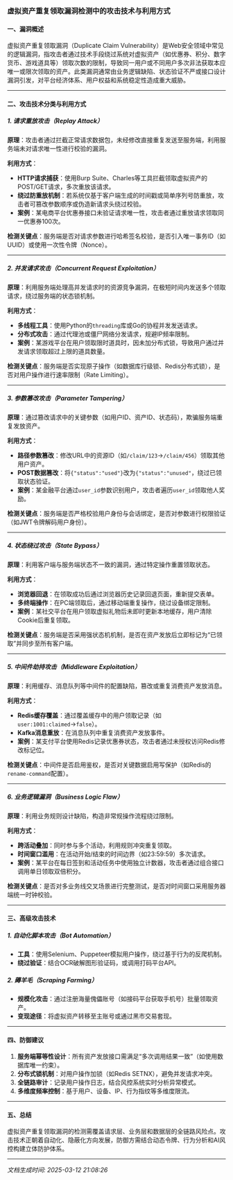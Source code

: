 

### 虚拟资产重复领取漏洞检测中的攻击技术与利用方式

#### 一、漏洞概述
虚拟资产重复领取漏洞（Duplicate Claim Vulnerability）是Web安全领域中常见的逻辑漏洞，指攻击者通过技术手段绕过系统对虚拟资产（如优惠券、积分、数字货币、游戏道具等）领取次数的限制，导致同一用户或不同用户多次非法获取本应唯一或限次领取的资产。此类漏洞通常由业务逻辑缺陷、状态验证不严或接口设计漏洞引发，对平台经济体系、用户权益和系统稳定性造成重大威胁。

---

#### 二、攻击技术分类与利用方式

##### 1. **请求重放攻击（Replay Attack）**
**原理**：攻击者通过拦截正常请求数据包，未经修改直接重复发送至服务端，利用服务端未对请求唯一性进行校验的漏洞。

**利用方式**：
- **HTTP请求捕获**：使用Burp Suite、Charles等工具拦截领取虚拟资产的POST/GET请求，多次重放该请求。
- **绕过防重放机制**：若系统仅基于客户端生成的时间戳或简单序列号防重放，攻击者可篡改参数顺序或伪造新请求头绕过校验。
- **案例**：某电商平台优惠券接口未验证请求唯一性，攻击者通过重放请求领取同一优惠券100次。

**检测关键点**：服务端是否对请求参数进行哈希签名校验，是否引入唯一事务ID（如UUID）或使用一次性令牌（Nonce）。

---

##### 2. **并发请求攻击（Concurrent Request Exploitation）**
**原理**：利用服务端处理高并发请求时的资源竞争漏洞，在极短时间内发送多个领取请求，绕过服务端的状态锁机制。

**利用方式**：
- **多线程工具**：使用Python的`threading`库或Go的协程并发发送请求。
- **分布式攻击**：通过代理池或僵尸网络分发请求，规避IP频率限制。
- **案例**：某游戏平台在用户领取限时道具时，因未加分布式锁，导致用户通过并发请求领取超过上限的道具数量。

**检测关键点**：服务端是否实现原子操作（如数据库行级锁、Redis分布式锁），是否对用户操作进行速率限制（Rate Limiting）。

---

##### 3. **参数篡改攻击（Parameter Tampering）**
**原理**：通过篡改请求中的关键参数（如用户ID、资产ID、状态码），欺骗服务端重复发放资产。

**利用方式**：
- **路径参数篡改**：修改URL中的资源ID（如`/claim/123`→`/claim/456`）领取其他用户资产。
- **POST数据篡改**：将`{"status":"used"}`改为`{"status":"unused"`，绕过已领取状态验证。
- **案例**：某金融平台通过`user_id`参数识别用户，攻击者遍历`user_id`领取他人奖励。

**检测关键点**：服务端是否严格校验用户身份与会话绑定，是否对参数进行权限验证（如JWT令牌解码用户身份）。

---

##### 4. **状态绕过攻击（State Bypass）**
**原理**：利用客户端与服务端状态不一致的漏洞，通过特定操作重置领取状态。

**利用方式**：
- **浏览器回退**：在领取成功后通过浏览器历史记录回退页面，重新提交表单。
- **多终端操作**：在PC端领取后，通过移动端重复操作，绕过设备绑定限制。
- **案例**：某社交平台在用户领取虚拟礼物后未即时更新本地缓存，用户清除Cookie后重复领取。

**检测关键点**：服务端是否采用强状态机机制，是否在资产发放后立即标记为“已领取”并同步至所有客户端。

---

##### 5. **中间件劫持攻击（Middleware Exploitation）**
**原理**：利用缓存、消息队列等中间件的配置缺陷，篡改或重复消费资产发放消息。

**利用方式**：
- **Redis缓存覆盖**：通过覆盖缓存中的用户领取记录（如`user:1001:claimed`→`false`）。
- **Kafka消息重放**：在消息队列中重复消费资产发放事件。
- **案例**：某支付平台使用Redis记录优惠券状态，攻击者通过未授权访问Redis修改标记位。

**检测关键点**：中间件是否启用鉴权，是否对关键数据启用写保护（如Redis的`rename-command`配置）。

---

##### 6. **业务逻辑漏洞（Business Logic Flaw）**
**原理**：利用业务规则设计缺陷，构造非常规操作流程绕过限制。

**利用方式**：
- **跨活动叠加**：同时参与多个活动，利用规则冲突重复领取。
- **时间窗口滥用**：在活动开始/结束的时间边界（如23:59:59）多次请求。
- **案例**：某平台在每日签到和活动任务中使用独立计数器，攻击者通过组合接口调用单日领取双倍积分。

**检测关键点**：是否对多业务线交叉场景进行完整测试，是否对时间窗口采用服务器端统一时钟校验。

---

#### 三、高级攻击技术

##### 1. **自动化脚本攻击（Bot Automation）**
- **工具**：使用Selenium、Puppeteer模拟用户操作，绕过基于行为的反爬机制。
- **绕过验证**：结合OCR破解图形验证码，或调用打码平台API。

##### 2. **薅羊毛（Scraping Farming）**
- **规模化攻击**：通过注册海量傀儡账号（如接码平台获取手机号）批量领取资产。
- **变现途径**：将虚拟资产转移至主账号或通过黑市交易套现。

---

#### 四、防御建议
1. **服务端幂等性设计**：所有资产发放接口需满足“多次调用结果一致”（如使用数据库唯一约束）。
2. **分布式锁机制**：对用户操作加锁（如Redis SETNX），避免并发请求冲突。
3. **全链路审计**：记录用户操作日志，结合风控系统实时分析异常模式。
4. **多维度频率控制**：基于用户、设备、IP、行为指纹等多维度限流。

---

#### 五、总结
虚拟资产重复领取漏洞的检测需覆盖请求层、业务层和数据层的全链路风险点。攻击技术正朝着自动化、隐蔽化方向发展，防御方需结合动态令牌、行为分析和AI风控构建立体防护体系。

---

*文档生成时间: 2025-03-12 21:08:26*















